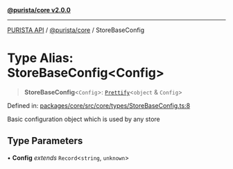[**@purista/core v2.0.0**](../README.md)

***

[PURISTA API](../../../packages.md) / [@purista/core](../README.md) / StoreBaseConfig

# Type Alias: StoreBaseConfig\<Config\>

> **StoreBaseConfig**\<`Config`\>: [`Prettify`](Prettify.md)\<`object` & `Config`\>

Defined in: [packages/core/src/core/types/StoreBaseConfig.ts:8](https://github.com/puristajs/purista/blob/master/packages/core/src/core/types/StoreBaseConfig.ts#L8)

Basic configuration object which is used by any store

## Type Parameters

• **Config** *extends* `Record`\<`string`, `unknown`\>
